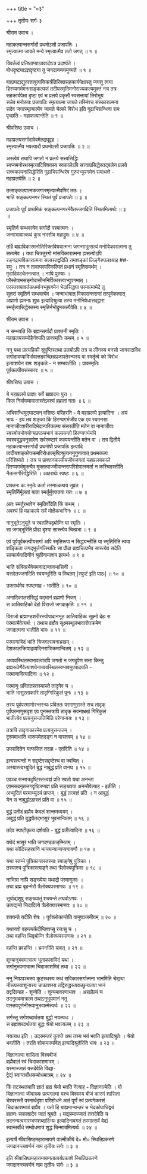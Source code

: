 +++
title = "०३"

+++
तृतीयः सर्गः ३   
  
श्रीराम उवाच ।  
  
महाकल्पान्तसर्गादौ प्रथमोऽसौ प्रजापतिः ।  
स्मृत्यात्मा जायते मन्ये स्मृत्यात्मैव ततो जगत् ॥ १ ॥  
  
विवर्तत्वं प्रतिष्ठाप्याऽपवादोऽत्र प्रदर्श्यते ।  
बोधदृष्ट्याऽज्ञदृष्ट्या तु जगदानन्त्यमुच्यते ॥ १ ॥  
  
बाह्यघटाद्युत्पत्तावुत्पत्तिकर्त्रतिरिक्तसहकार्यपेक्षास्तु जगत्तु त्वया   
हिरण्यगर्भमनःसङ्कल्पजं तदीयस्मृतिमनोराज्यकल्पमुक्तं नच तत्र   
सहकार्यपेक्षा दृष्टा एवं च प्रलये प्रकृतौ स्वसत्तायां तिरोभूय   
सन्नेव मनोरूपः प्रजापतिः स्मृत्यात्मा जायते तस्मिंश्च संस्कारात्मना   
सदेव जगत्स्मृत्यात्मैव जायते चेत्को विरोध इति गूढाभिसन्धिना रामः   
पृच्छति - महाकल्पान्तेति ॥ १ ॥  
  
श्रीवसिष्ठ उवाच ।  
  
महाप्रलयसर्गादावेवमेतद्रघूद्वह ।  
स्मृत्यात्मैव भवत्यादौ प्रथमोऽसौ प्रजापतिः ॥ २ ॥  
  
अस्त्वेवं तथापि जगतो न प्रलये सत्त्वसिद्धिः   
स्वप्नमनोरथस्मृत्यादिविषयस्य स्वकालेऽपि सत्त्वाप्रसिद्धेस्तद्बलेन प्रलये   
सत्त्वकल्पनासिद्धेरिति गूढाभिसन्धिरेव गुरुरभ्युपगमेन समाधत्ते -   
महाप्रलयेति ॥ २ ॥  
  
तत्सङ्कल्पात्मकजगत्स्मृत्यात्मैवमिदं ततः ।  
भाति सङ्कल्पनगरं स्थितं पूर्वं प्रजापतेः ॥ ३ ॥  
  
प्रजापतेः पूर्वं प्राथमिकं सङ्कल्पनगरमेवैतज्जगदिति स्थितमित्यर्थः ॥ ३   
॥  
  
स्मृतिर्न सम्भवत्येव सर्गादौ परमात्मनः ।  
जन्माभावात्कथं कुत्र नभसीव महाद्रुमः ॥ ४ ॥  
  
तर्हि बाह्यविकारमनोतिरिक्तविषयात्मना जगन्माभूत्सत्यं मनोविकारात्मना तु   
सत्यमेव । यथा चित्रतुरगो मांसविकारात्मना ह्यसत्योऽपि   
रङ्गद्रव्यविकारात्मना सत्यस्तद्वदिति रामशङ्कां लिङ्गैरुपलक्ष्याह ##-  
स्युः । तत्र न तावत्परपरिकल्पितं प्रधानं स्मृतिसमर्थम् ।   
मृदादिवदचेतनत्वात् । नापि पुरुषाः ।   
परैस्तेषामसङ्गोदासीननिर्विकारत्वाभ्युपगमात् ।   
परस्परव्यावर्तकधर्मानभ्युपगमेन भेदासिद्ध्या परमात्माभेदे तु   
सुतरां स्मृतिर्न सम्भवत्येव । जन्माभावात् विकारान्तराणां तत्पूर्वकत्वात्   
अप्राणो ह्यमनाः शुभ्रः इत्यादिश्रुत्या तस्य मनोनिषेधात्तद्द्वारा   
स्मर्तृत्वासिद्धेस्तस्य स्मृतिर्नभोद्रुमकल्पैवेति ॥ ४ ॥  
  
श्रीराम उवाच ।  
  
न सम्भवति किं ब्रह्मन्सर्गादौ प्राक्तनी स्मृतिः ।  
महाप्रलयसम्मोहैर्नश्यति प्राक्स्मृतिः कथम् ॥ ५ ॥  
  
ननु यथा प्रात्यहिकी सुषुप्तिस्तथा प्रलयोऽपि तत्र च लीनस्य मनसो जागरादाविव   
सर्गादावप्याविर्भावात्तदवच्छिन्नप्रजापतेरन्यस्य वा स्मर्तृत्वे को विरोध   
इत्याशयेन रामः शङ्कते - न सम्भवतीति । प्राक्स्मृतिः   
पूर्वकल्पीयसंस्कारः ॥ ५ ॥  
  
श्रीवसिष्ठ उवाच ।  
  
ये महाप्रलये प्राज्ञाः सर्वे ब्रह्मादयः पुरा ।  
किल निर्वाणमायातास्तेऽवश्यं ब्रह्मतां गताः ॥ ६ ॥  
  
अभिसन्धिमुद्घाटयन् वसिष्ठः परिहरति - ये महाप्रलये इत्यादिना । अयं   
भावः - इयं तव शङ्का किं हिरण्यगर्भजीव एक एव स्वमनसा   
नानाजीवशरीरादिभेदान्परिकल्प्य संसरतीति मतेन वा नानाजीवाः   
स्वस्वोपभोगयोग्यप्रपञ्चभागं कल्पयन्तो हिरण्यगर्भमपि   
स्वस्वबुद्ध्यनुसारेण सर्वस्रष्टारं कल्पयन्तीति मतेन वा । तत्र द्वितीये   
महाकल्पान्तसर्गादौ प्रथमोषौ प्रजापतिः इत्यादि   
त्वदीयशङ्कोपक्रमविरोधात्सृष्टिश्रुत्यननुगुणत्वात् प्रथमकल्पः   
परिशिष्यते । तत्र च प्राक्तनकल्पीयजीवजगतां महाप्रलयकाले   
हिरण्यगर्भमुक्त्यैव मुक्तत्वाज्जीवान्तरापरिशेषात्स्मर्ता न कश्चिदस्तीति   
नैतत्सर्गसिद्धिरिति । अक्षरार्थः स्पष्टः ॥ ६ ॥  
  
प्राक्तनः कः स्मृतेः कर्ता तस्मात्कथय सुव्रत ।  
स्मृतिर्निर्मूलतां याता स्मर्तुर्मुक्ततया यतः ॥ ७ ॥  
  
अतः स्मर्तुरभावेन स्मृतिर्वोदेति किं कथम् ।  
अवश्यं हि महाकल्पे सर्वे मोक्षैकभागिनः ॥ ८ ॥  
  
नानुभूतेऽनुभूते च स्वतश्चिद्व्योम्नि या स्मृतिः ।  
सा जगद्भूरिति प्रौढा दृश्या सास्त्येव चित्प्रभा ॥ ९ ॥  
  
एवं पूर्वपूर्वकल्पीयसर्गा अपि स्मृतिरूपा न सिद्ध्यन्तीति या स्मृतिरिति त्वया   
शङ्किता जगद्भूर्जगत्स्थितिः सा प्रौढा ब्रह्मचित्प्रभैव सास्त्येव सदेति   
सत्कार्यवादिनीनं श्रुतीनामाशय इत्यर्थः ॥ ९ ॥  
  
भाति संवित्प्रभैवेयमनाद्यन्तावभासिनी ।  
यत्तदेतज्जगदिति स्वयम्भूरिति च स्थितम् [स्फुटं इति पाठः] ॥ १० ॥  
  
उक्तार्थमेव स्पष्टमाह - भातीति ॥ १० ॥  
  
अनादिकालसंसिद्धं यद्भानं ब्रह्मणो निजम् ।  
स आतिवाहिको देहो विराजो जगदाकृतिः ॥ ११ ॥  
  
विराजो ब्रह्माण्डशरीरस्योपादानभूत आतिवाहिकः सूक्ष्मो देहः स   
परमात्मैवेत्यर्थः । तथाच ब्रह्मैव सूक्ष्मस्थूलभावारोपक्रमेण   
जगदात्मना भातीति भावः ॥ ११ ॥  
  
परमाणाविदं भाति त्रिजगत्सवनाभ्रखम् ।  
देशकालक्रियाद्रव्यदिनरात्रिक्रमान्वितम् ॥ १२ ॥  
  
अव्यवस्थितस्वभावत्वादपि जगतो न जगद्रूपेण सत्ता किन्तु   
ब्रह्मरूपेणैवेत्याशयेनाव्यवस्थितस्वभावमुपपादयति -   
परमाणावित्यादिना ॥ १२ ॥  
  
परमाणुः प्रविततस्तस्यास्ते तादृगेव च ।  
भाति भासुरताकारि तादृग्गिरिकुलं पुनः ॥ १३ ॥  
  
तस्य पूर्वपरमाणोरन्तरन्यः प्रविततः परमाणुरास्ते सच तादृक्   
पूर्वपरमाणुसदृश एव पुनस्तत्रापि तादृक् सवनाभ्रखं गिरिकुलं   
भातीत्येव प्रत्यनुसन्ततिमिति परेणान्वयः ॥ १३ ॥  
  
तत्रापि तादृगाकारमेव प्रत्यनुसन्ततम् ।  
दृश्यमाभाति भारूपमेतदङ्ग न वास्तवम् ॥ १४ ॥  
  
उपपादितेन यत्फलितं तदाह - एतदिति ॥ १४ ॥  
  
इत्यस्त्यन्तो न सद्दृष्टेरसद्दृष्टेश्च वा क्वचित् ।  
अस्यास्त्वभ्युदितं बुद्धं नाबुद्धं प्रति वानघ ॥ १५ ॥  
  
एवञ्च सन्मात्रदृष्टिस्तत्त्वज्ञं प्रति स्वतो यथा अनन्ता   
एवमसदनृतजगद्दृष्टिरप्यज्ञं प्रति सङ्ख्यया अनन्तैवेत्याह - इतीति ।   
अभ्युदितं परमाभ्युदयं प्राप्तम् । बुद्धं तत्त्वज्ञं प्रति । न आबुद्धं   
येन स नाबुद्धोऽज्ञस्तं प्रति वा ॥ १५ ॥  
  
बुद्धं प्रतीदं ब्रह्मैव केवलं शान्तमव्ययम् ।  
अबुद्धं प्रति बुद्ध्यैतद्भासुरं भुवनान्वितम् ॥ १६ ॥  
  
तदेव स्पष्टीकृत्य दर्शयति - बुद्धं प्रतीत्यादिना ॥ १६ ॥  
  
यथेदं भासुरं भाति जगदण्डकजृम्भितम् ।  
यथा कोटिसहस्राणि भान्त्यन्यान्यप्यणावणौ ॥ १७ ॥  
  
यथा स्तम्भे पुत्रिकान्तस्तस्याः स्वाङ्गेषु पुत्रिका ।  
तस्याश्च पुत्रिकास्त्यङ्गे तथा त्रैलोक्यपुत्रिका ॥ १८ ॥  
  
नाभिन्ना नापि सङ्ख्येया यथाद्रौ परमाणुकाः ।  
तथा ब्रह्म बृहन्मेरौ त्रैलोक्यपरमाणवः ॥ १९ ॥  
  
सूर्याद्यंशुषु सङ्ख्यातुं शक्यन्ते लघवोऽणवः ।  
उत्पद्यन्ते चिदादित्ये त्रैलोक्यपरमाणवः ॥ २० ॥  
  
शक्यन्ते यदीति शेषः । पूर्वश्लोकान्तेति वानुषञ्जनीयम् ॥ २० ॥  
  
यथाणवो वहन्त्यर्कदीप्तिष्वप्सु रजःसु च ।  
तथा वहन्ति चिद्व्योम्नि त्रैलोक्यपरमाणवः ॥ २१ ॥  
  
वहन्ति प्रवहन्ति । भ्रमन्तीति यावत् ॥ २१ ॥  
  
शून्यानुभवमात्रात्म भूताकाशमिदं यथा ।  
सर्गानुभवमात्रात्म चिदाकाशमिदं तथा ॥ २२ ॥  
  
ननु निष्प्रपञ्चस्य कूटस्थस्य कथं सविकारसर्गात्मना भानमिति चेद्यथा   
नीरूपस्याशून्यस्य चाकाशस्य तद्विरुद्धरूपवच्छून्यतया भानं   
तद्वदित्याह - शून्येति । शून्यमावरणाभावः । असन्नैल्यं च   
तदनुभवमात्रात्म तथाऽनुभूयमानं नतु   
वास्तवपूर्णनीरूपानुभवात्मेत्यर्थः ॥ २२ ॥  
  
सर्गस्तु सर्गशब्दार्थतया बुद्धो नयत्यधः ।  
स ब्रह्मशब्दार्थतया बुद्धः श्रेयो भवत्यलम् ॥ २३ ॥  
  
नयत्यध इति । उदरमन्तरं कुरुते अथ तस्य भयं भवति इत्यादिश्रुतेः । श्रेयो   
भवतीति । तरति शोकमात्मवित् इत्यादिश्रुतेरिति भावः ॥ २३ ॥  
  
विज्ञानात्मा शासिता विश्वबीजं  
ब्रह्मैवालं स्वं चिदाकाशमात्रम् ।  
यस्माज्जातं यत्तदेवेति विद्या-  
द्वेद्यं स्वान्तर्बोधसम्बोधमात्रम् ॥ २४ ॥  
  
किं तटस्थतयापि ज्ञातं ब्रह्म श्रेयो भवति नेत्याह - विज्ञानात्मेति । यो   
विज्ञानात्मा जीवाख्यः प्रत्यगात्मा यश्च विश्वस्य बीजं कारणं शासिता   
चेश्वरस्तौ परमार्थदृशा परिशोधने अलं पूर्णं स्वं प्रत्यगेकरसं   
चिदाकाशमात्रं ब्रह्मैव । यतो हि बाह्यमाभ्यन्तरं च भेदकोपाधिद्वयं   
ब्रह्मणः सकाशादेव जातं श्रूयते । यद्यस्माज्जातं तत्तदेवेति च   
तदनन्यत्वमारम्भणशब्दादिभ्यः इत्यादिनावगतं तस्मात्सर्वं वेद्यं   
स्वान्तर्बोधे सम्बोधमात्रं शुद्धं चिन्मात्रमित्यर्थः ॥ २४ ॥  
  
इत्यार्षे श्रीवासिष्ठमहारामायणे वाल्मीकीये दे० मो० स्थितिप्रकरणे   
जगदानन्त्यवर्णनं नाम तृतीयः सर्गः ॥ ३ ॥  
  
इति श्रीवासिष्ठमहारामायणतात्पर्यप्रकाशे स्थितिप्रकरणे   
जगदानन्त्यवर्णनं नाम तृतीयः सर्गः ॥ ३ ॥  
  
  